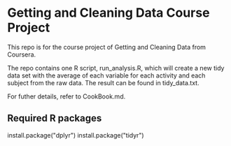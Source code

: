 # Getting and Cleaning Data Course Project
This repo is for the course project of Getting and Cleaning Data from Coursera.

The repo contains one R script, run_analysis.R, which will create a new tidy data set with the average of each variable for each activity and each subject from the raw data. The result can be found in tidy_data.txt.

For futher details, refer to CookBook.md.

## Required R packages

install.package("dplyr")
install.package("tidyr")
